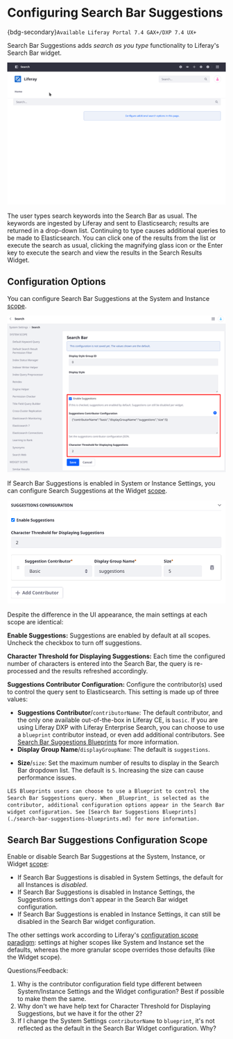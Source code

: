 # Configuring Search Bar Suggestions

{bdg-secondary}`Available Liferay Portal 7.4 GAX+/DXP 7.4 UX+`

Search Bar Suggestions adds _search as you type_ functionality to Liferay's Search Bar widget. 

![Select a result from the drop-down list or execute a search as usual.](./configuring-search-bar-suggestions/images/01.gif)

The user types search keywords into the Search Bar as usual. The keywords are ingested by Liferay and sent to Elasticsearch; results are returned in a drop-down list. Continuing to type causes additional queries to be made to Elasticsearch. You can click one of the results from the list or execute the search as usual, clicking the magnifying glass icon or the Enter key to execute the search and view the results in the Search Results Widget.

## Configuration Options

You can configure Search Bar Suggestions at the System and Instance [scope](../../../system-administration/configuring-liferay/understanding-configuration-scope.md).

![Configure Search Bar Suggestions at the Instance or System scope.](./configuring-search-bar-suggestions/images/03.png)

If Search Bar Suggestions is enabled in System or Instance Settings, you can configure Search Suggestions at the Widget [scope](../../../system-administration/configuring-liferay/understanding-configuration-scope.md).

![Use the Suggestions Configuration of the Search Bar widget's configuration screen.](./configuring-search-bar-suggestions/images/02.png)

Despite the difference in the UI appearance, the main settings at each scope are identical:

**Enable Suggestions:** Suggestions are enabled by default at all scopes. Uncheck the checkbox to turn off suggestions.

**Character Threshold for Displaying Suggestions:** Each time the configured number of characters is entered into the Search Bar, the query is re-processed and the results refreshed accordingly.

**Suggestions Contributor Configuration:** Configure the contributor(s) used to control the query sent to Elasticsearch. This setting is made up of three values:

<!-- I need more info on how to use the contributor configuration and what each of these sub-settings is for -->
<!-- Also, you can add more than one contributor--we should explain how this works and when you'd want to do it -->
* **Suggestions Contributor**/`contributorName`: The default contributor, and the only one available out-of-the-box in Liferay CE, is `basic`. If you are using Liferay DXP with Liferay Enterprise Search, you can choose to use a `blueprint` contributor instead, or even add additional contributors. See [Search Bar Suggestions Blueprints](./search-bar-suggestions-blueprints.md) for more information.
* **Display Group Name**/`displayGroupName`: The default is `suggestions`. <!-- what's it for? It looks like it just displays the heading in the dropdown list-->
<!--From Confluence page:
This is how the frontend can “grab” the group from the response array and that’s also used as a language key to localize and show it on the Suggestions Area UI as the name of the suggestion group.Help Text: Use built-in or custom language keys to name your suggestions group on the screen.
-->
* **Size**/`size`: Set the maximum number of results to display in the Search Bar dropdown list. The default is `5`. Increasing the size can cause performance issues. <!--is that last part true? -->

```{tip}
LES Blueprints users can choose to use a Blueprint to control the Search Bar Suggestions query. When _Blueprint_ is selected as the contributor, additional configuration options appear in the Search Bar widget configuration. See [Search Bar Suggestions Blueprints](./search-bar-suggestions-blueprints.md) for more information.
```

## Search Bar Suggestions Configuration Scope

Enable or disable Search Bar Suggestions at the System, Instance, or Widget [scope](../../../system-administration/configuring-liferay/understanding-configuration-scope.md):

* If Search Bar Suggestions is disabled in System Settings, the default for all Instances is _disabled_. 
* If Search Bar Suggestions is disabled in Instance Settings, the Suggestions settings don't appear in the Search Bar widget configuration.
* If Search Bar Suggestions is enabled in Instance Settings, it can still be disabled in the Search Bar widget configuration.

The other settings work according to Liferay's [configuration scope paradigm](../../../system-administration/configuring-liferay/understanding-configuration-scope.md): settings at higher scopes like System and Instance set the defaults, whereas the more granular scope overrides those defaults (like the Widget scope).

<!-- Questions to SME -->
Questions/Feedback: 

1. Why is the contributor configuration field type different between System/Instance Settings and the Widget configuration? Best if possible to make them the same.
1. Why don't we have help text for Character Threshold for Displaying Suggestions, but we have it for the other 2?
1. If I change the System Settings `contributorName` to `blueprint`, it's not reflected as the default in the Search Bar Widget configuration. Why? 
